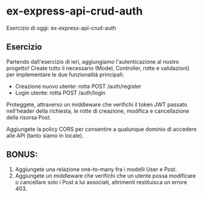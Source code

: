 # ex-express-api-crud-auth

Esercizio di oggi: ex-express-api-crud-auth
## Esercizio
Partendo dall'esercizio di ieri, aggiungiamo l'autenticazione al nostro progetto! Create tutto il necessario (Model, Controller, rotte e validazioni) per implementare le due funzionalità principali:
- Creazione nuovo utente: rotta POST /auth/register
- Login utente: rotta POST /auth/login

Proteggete, attraverso un middleware che verifichi il token JWT passato nell'header della richiesta, le rotte di creazione, modifica e cancellazione della risorsa Post.

Aggiungete la policy CORS per consentire a qualunque dominio di accedere alle API (tanto siamo in locale).
## BONUS:
1. Aggiungete una relazione one-to-many fra i modelli User e Post.
2. Aggiungete un middleware che verifichi che un utente possa modificare o cancellare solo i Post a lui associati, altrimenti restituisca un errore 403.